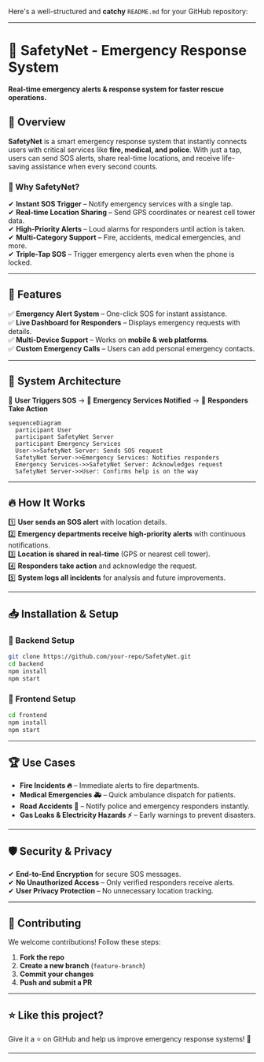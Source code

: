 Here's a well-structured and **catchy** `README.md` for your GitHub repository:  

---

# 🚨 **SafetyNet - Emergency Response System**  

**Real-time emergency alerts & response system for faster rescue operations.**  

## 📌 **Overview**  
**SafetyNet** is a smart emergency response system that instantly connects users with critical services like **fire, medical, and police**. With just a tap, users can send SOS alerts, share real-time locations, and receive life-saving assistance when every second counts.  

### **🔹 Why SafetyNet?**  
✔ **Instant SOS Trigger** – Notify emergency services with a single tap.  
✔ **Real-time Location Sharing** – Send GPS coordinates or nearest cell tower data.  
✔ **High-Priority Alerts** – Loud alarms for responders until action is taken.  
✔ **Multi-Category Support** – Fire, accidents, medical emergencies, and more.  
✔ **Triple-Tap SOS** – Trigger emergency alerts even when the phone is locked.  

---

## 🚀 **Features**  
✅ **Emergency Alert System** – One-click SOS for instant assistance.  
✅ **Live Dashboard for Responders** – Displays emergency requests with details.  
✅ **Multi-Device Support** – Works on **mobile & web platforms**.  
✅ **Custom Emergency Calls** – Users can add personal emergency contacts.  



---

## 🎯 **System Architecture**  
📌 **User Triggers SOS** → 📌 **Emergency Services Notified** → 📌 **Responders Take Action**  

```mermaid
sequenceDiagram
  participant User
  participant SafetyNet Server
  participant Emergency Services
  User->>SafetyNet Server: Sends SOS request
  SafetyNet Server->>Emergency Services: Notifies responders
  Emergency Services->>SafetyNet Server: Acknowledges request
  SafetyNet Server->>User: Confirms help is on the way
```

---

## 🔥 **How It Works**  
1️⃣ **User sends an SOS alert** with location details.  
2️⃣ **Emergency departments receive high-priority alerts** with continuous notifications.  
3️⃣ **Location is shared in real-time** (GPS or nearest cell tower).  
4️⃣ **Responders take action** and acknowledge the request.  
5️⃣ **System logs all incidents** for analysis and future improvements.  

---

## 📥 **Installation & Setup**  

### **🔹 Backend Setup**  
```bash
git clone https://github.com/your-repo/SafetyNet.git
cd backend
npm install
npm start
```

### **🔹 Frontend Setup**  
```bash
cd frontend
npm install
npm start
```

---

## 🏆 **Use Cases**  
- **Fire Incidents 🔥** – Immediate alerts to fire departments.  
- **Medical Emergencies 🚑** – Quick ambulance dispatch for patients.  
- **Road Accidents 🚗** – Notify police and emergency responders instantly.  
- **Gas Leaks & Electricity Hazards ⚡** – Early warnings to prevent disasters.  

---

## 🛡️ **Security & Privacy**  
✔ **End-to-End Encryption** for secure SOS messages.  
✔ **No Unauthorized Access** – Only verified responders receive alerts.  
✔ **User Privacy Protection** – No unnecessary location tracking.  

---

## 🤝 **Contributing**  
We welcome contributions! Follow these steps:  
1. **Fork the repo**  
2. **Create a new branch** (`feature-branch`)  
3. **Commit your changes**  
4. **Push and submit a PR**  


---

## ⭐ **Like this project?**  
Give it a ⭐ on GitHub and help us improve emergency response systems! 🚀  

---
